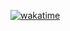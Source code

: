 [![wakatime](https://wakatime.com/badge/github/anmol420/BlogAppAPI.svg)](https://wakatime.com/badge/github/anmol420/BlogAppAPI)